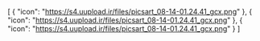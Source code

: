 [
  {
    "icon": "https://s4.uupload.ir/files/picsart_08-14-01.24.41_gcx.png"
  },
  {
    "icon": "https://s4.uupload.ir/files/picsart_08-14-01.24.41_gcx.png"
  },
  {
    "icon": "https://s4.uupload.ir/files/picsart_08-14-01.24.41_gcx.png"
  }
]
